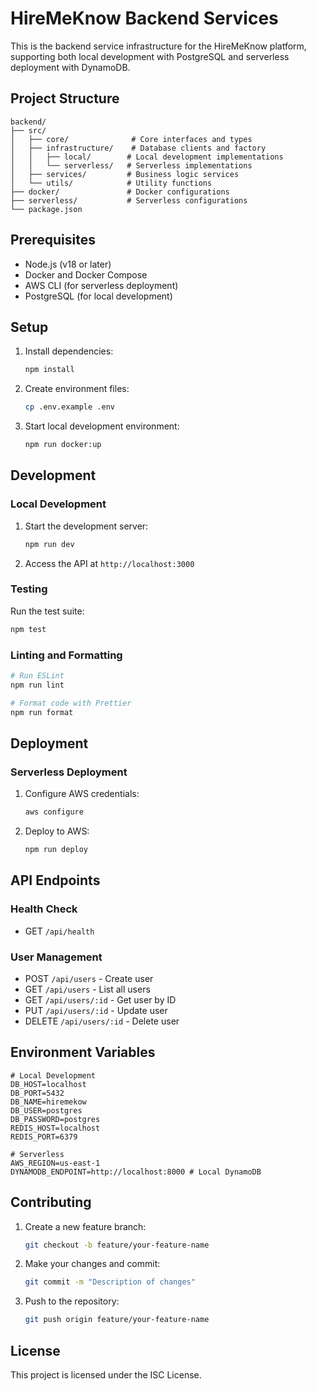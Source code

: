# HireMeKnow Backend Services

This is the backend service infrastructure for the HireMeKnow platform, supporting both local development with PostgreSQL and serverless deployment with DynamoDB.

## Project Structure

```plaintext
backend/
├── src/
│   ├── core/              # Core interfaces and types
│   ├── infrastructure/    # Database clients and factory
│   │   ├── local/        # Local development implementations
│   │   └── serverless/   # Serverless implementations
│   ├── services/         # Business logic services
│   └── utils/            # Utility functions
├── docker/               # Docker configurations
├── serverless/           # Serverless configurations
└── package.json
```

## Prerequisites

- Node.js (v18 or later)
- Docker and Docker Compose
- AWS CLI (for serverless deployment)
- PostgreSQL (for local development)

## Setup

1. Install dependencies:
   ```bash
   npm install
   ```

2. Create environment files:
   ```bash
   cp .env.example .env
   ```

3. Start local development environment:
   ```bash
   npm run docker:up
   ```

## Development

### Local Development

1. Start the development server:
   ```bash
   npm run dev
   ```

2. Access the API at `http://localhost:3000`

### Testing

Run the test suite:
```bash
npm test
```

### Linting and Formatting

```bash
# Run ESLint
npm run lint

# Format code with Prettier
npm run format
```

## Deployment

### Serverless Deployment

1. Configure AWS credentials:
   ```bash
   aws configure
   ```

2. Deploy to AWS:
   ```bash
   npm run deploy
   ```

## API Endpoints

### Health Check
- GET `/api/health`

### User Management
- POST `/api/users` - Create user
- GET `/api/users` - List all users
- GET `/api/users/:id` - Get user by ID
- PUT `/api/users/:id` - Update user
- DELETE `/api/users/:id` - Delete user

## Environment Variables

```plaintext
# Local Development
DB_HOST=localhost
DB_PORT=5432
DB_NAME=hiremekow
DB_USER=postgres
DB_PASSWORD=postgres
REDIS_HOST=localhost
REDIS_PORT=6379

# Serverless
AWS_REGION=us-east-1
DYNAMODB_ENDPOINT=http://localhost:8000 # Local DynamoDB
```

## Contributing

1. Create a new feature branch:
   ```bash
   git checkout -b feature/your-feature-name
   ```

2. Make your changes and commit:
   ```bash
   git commit -m "Description of changes"
   ```

3. Push to the repository:
   ```bash
   git push origin feature/your-feature-name
   ```

## License

This project is licensed under the ISC License. 